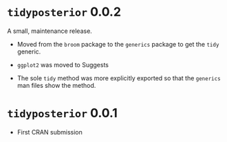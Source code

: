 
# `tidyposterior` 0.0.2

A small, maintenance release. 

* Moved from the `broom` package to the `generics` package to get the `tidy` generic. 

* `ggplot2` was moved to Suggests

* The sole `tidy` method was more explicitly exported so that the `generics` man files show the method. 

# `tidyposterior` 0.0.1

* First CRAN submission
